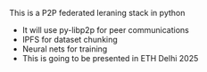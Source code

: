 This is a P2P federated leraning stack in python

- It will use py-libp2p for peer communications
- IPFS for dataset chunking
- Neural nets for training
- This is going to be presented in ETH Delhi 2025
